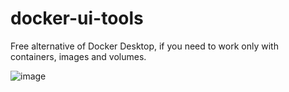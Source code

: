 # docker-ui-tools

Free alternative of Docker Desktop, if you need to work only with containers, images and volumes.

![image](https://github.com/DmitriyW/docker-ui-tools/assets/28198044/3a52ccd0-963d-464b-9fdd-3d691d15c550)

